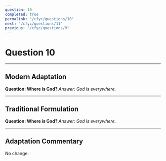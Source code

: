 ```yaml
---
question: 10
completed: true
permalink: "/cfyc/questions/10"
next: "/cfyc/questions/11"
previous: "/cfyc/questions/9"
---
```

# Question 10
---
## Modern Adaptation
<strong>
    Question: Where is God?
</strong>

<em>
    Answer: God is everywhere.
</em>

---
## Traditional Formulation
<strong>
    Question: Where is God?
</strong>

<em>
    Answer: God is everywhere.
</em>

---
## Adaptation Commentary
No change.
